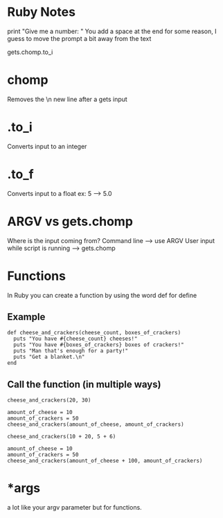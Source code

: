 # Ruby Notes

print "Give me a number: "
You add a space at the end for some reason, I guess to move the prompt a bit away from the text

gets.chomp.to_i

# chomp

Removes the \n new line after a gets input

# .to_i

Converts input to an integer

# .to_f

Converts input to a float
ex: 5 --> 5.0

# ARGV vs gets.chomp

Where is the input coming from?
Command line --> use ARGV
User input while script is running --> gets.chomp

# Functions

In Ruby you can create a function by using the word def for define

## Example

```
def cheese_and_crackers(cheese_count, boxes_of_crackers)
  puts "You have #{cheese_count} cheeses!"
  puts "You have #{boxes_of_crackers} boxes of crackers!"
  puts "Man that's enough for a party!"
  puts "Get a blanket.\n"
end
```

## Call the function (in multiple ways)

```
cheese_and_crackers(20, 30)

amount_of_cheese = 10
amount_of_crackers = 50
cheese_and_crackers(amount_of_cheese, amount_of_crackers)

cheese_and_crackers(10 + 20, 5 + 6)

amount_of_cheese = 10
amount_of_crackers = 50
cheese_and_crackers(amount_of_cheese + 100, amount_of_crackers)
```

# \*args

a lot like your argv parameter but for functions.
